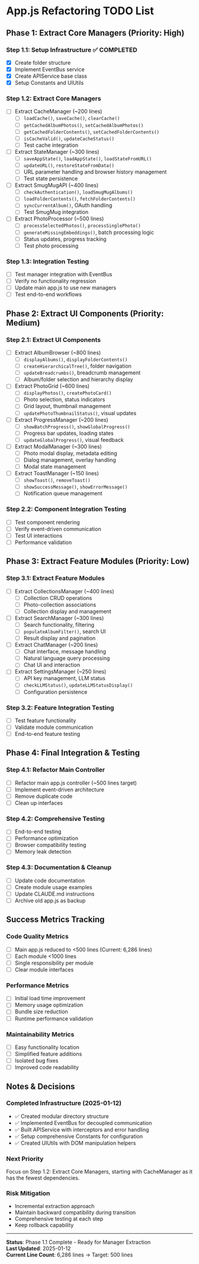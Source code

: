 # App.js Refactoring TODO List

## Phase 1: Extract Core Managers (Priority: High)

### Step 1.1: Setup Infrastructure ✅ COMPLETED
- [x] Create folder structure
- [x] Implement EventBus service
- [x] Create APIService base class
- [x] Setup Constants and UIUtils

### Step 1.2: Extract Core Managers
- [ ] Extract CacheManager (~200 lines)
  - [ ] `loadCache()`, `saveCache()`, `clearCache()`
  - [ ] `getCachedAlbumPhotos()`, `setCachedAlbumPhotos()`
  - [ ] `getCachedFolderContents()`, `setCachedFolderContents()`
  - [ ] `isCacheValid()`, `updateCacheStatus()`
  - [ ] Test cache integration

- [ ] Extract StateManager (~300 lines)
  - [ ] `saveAppState()`, `loadAppState()`, `loadStateFromURL()`
  - [ ] `updateURL()`, `restoreStateFromData()`
  - [ ] URL parameter handling and browser history management
  - [ ] Test state persistence

- [ ] Extract SmugMugAPI (~400 lines)
  - [ ] `checkAuthentication()`, `loadSmugMugAlbums()`
  - [ ] `loadFolderContents()`, `fetchFolderContents()`
  - [ ] `syncCurrentAlbum()`, OAuth handling
  - [ ] Test SmugMug integration

- [ ] Extract PhotoProcessor (~500 lines)
  - [ ] `processSelectedPhotos()`, `processSinglePhoto()`
  - [ ] `generateMissingEmbeddings()`, batch processing logic
  - [ ] Status updates, progress tracking
  - [ ] Test photo processing

### Step 1.3: Integration Testing
- [ ] Test manager integration with EventBus
- [ ] Verify no functionality regression
- [ ] Update main app.js to use new managers
- [ ] Test end-to-end workflows

## Phase 2: Extract UI Components (Priority: Medium)

### Step 2.1: Extract UI Components
- [ ] Extract AlbumBrowser (~800 lines)
  - [ ] `displayAlbums()`, `displayFolderContents()`
  - [ ] `createHierarchicalTree()`, folder navigation
  - [ ] `updateBreadcrumbs()`, breadcrumb management
  - [ ] Album/folder selection and hierarchy display

- [ ] Extract PhotoGrid (~600 lines)
  - [ ] `displayPhotos()`, `createPhotoCard()`
  - [ ] Photo selection, status indicators
  - [ ] Grid layout, thumbnail management
  - [ ] `updatePhotoThumbnailStatus()`, visual updates

- [ ] Extract ProgressManager (~200 lines)
  - [ ] `showBatchProgress()`, `showGlobalProgress()`
  - [ ] Progress bar updates, loading states
  - [ ] `updateGlobalProgress()`, visual feedback

- [ ] Extract ModalManager (~300 lines)
  - [ ] Photo modal display, metadata editing
  - [ ] Dialog management, overlay handling
  - [ ] Modal state management

- [ ] Extract ToastManager (~150 lines)
  - [ ] `showToast()`, `removeToast()`
  - [ ] `showSuccessMessage()`, `showErrorMessage()`
  - [ ] Notification queue management

### Step 2.2: Component Integration Testing
- [ ] Test component rendering
- [ ] Verify event-driven communication
- [ ] Test UI interactions
- [ ] Performance validation

## Phase 3: Extract Feature Modules (Priority: Low)

### Step 3.1: Extract Feature Modules
- [ ] Extract CollectionsManager (~400 lines)
  - [ ] Collection CRUD operations
  - [ ] Photo-collection associations
  - [ ] Collection display and management

- [ ] Extract SearchManager (~300 lines)
  - [ ] Search functionality, filtering
  - [ ] `populateAlbumFilter()`, search UI
  - [ ] Result display and pagination

- [ ] Extract ChatManager (~200 lines)
  - [ ] Chat interface, message handling
  - [ ] Natural language query processing
  - [ ] Chat UI and interaction

- [ ] Extract SettingsManager (~250 lines)
  - [ ] API key management, LLM status
  - [ ] `checkLLMStatus()`, `updateLLMStatusDisplay()`
  - [ ] Configuration persistence

### Step 3.2: Feature Integration Testing
- [ ] Test feature functionality
- [ ] Validate module communication
- [ ] End-to-end feature testing

## Phase 4: Final Integration & Testing

### Step 4.1: Refactor Main Controller
- [ ] Refactor main app.js controller (~500 lines target)
- [ ] Implement event-driven architecture
- [ ] Remove duplicate code
- [ ] Clean up interfaces

### Step 4.2: Comprehensive Testing
- [ ] End-to-end testing
- [ ] Performance optimization
- [ ] Browser compatibility testing
- [ ] Memory leak detection

### Step 4.3: Documentation & Cleanup
- [ ] Update code documentation
- [ ] Create module usage examples
- [ ] Update CLAUDE.md instructions
- [ ] Archive old app.js as backup

## Success Metrics Tracking

### Code Quality Metrics
- [ ] Main app.js reduced to <500 lines (Current: 6,286 lines)
- [ ] Each module <1000 lines
- [ ] Single responsibility per module
- [ ] Clear module interfaces

### Performance Metrics
- [ ] Initial load time improvement
- [ ] Memory usage optimization
- [ ] Bundle size reduction
- [ ] Runtime performance validation

### Maintainability Metrics
- [ ] Easy functionality location
- [ ] Simplified feature additions
- [ ] Isolated bug fixes
- [ ] Improved code readability

## Notes & Decisions

### Completed Infrastructure (2025-01-12)
- ✅ Created modular directory structure
- ✅ Implemented EventBus for decoupled communication
- ✅ Built APIService with interceptors and error handling
- ✅ Setup comprehensive Constants for configuration
- ✅ Created UIUtils with DOM manipulation helpers

### Next Priority
Focus on Step 1.2: Extract Core Managers, starting with CacheManager as it has the fewest dependencies.

### Risk Mitigation
- Incremental extraction approach
- Maintain backward compatibility during transition
- Comprehensive testing at each step
- Keep rollback capability

---

**Status**: Phase 1.1 Complete - Ready for Manager Extraction  
**Last Updated**: 2025-01-12  
**Current Line Count**: 6,286 lines → Target: 500 lines